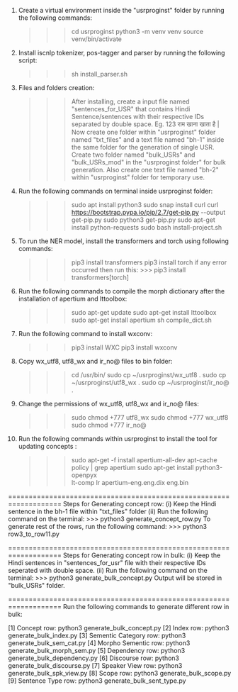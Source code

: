 1. Create a virtual environment inside the "usrproginst" folder by running the following commands:
	>>> cd usrproginst
	>>> python3 -m venv venv
	>>> source venv/bin/activate


2. Install iscnlp tokenizer, pos-tagger and parser by running the following script:
	>>> sh install_parser.sh
	
		
3. Files and folders creation: 
	>>> After installing, create a input file named "sentences_for_USR" that contains Hindi Sentence/sentences with their respective IDs separated by double space.
			Eg. 123  राम खाना खाता है |
	>>> Now create one folder within "usrproginst" folder named "txt_files" and a text file named "bh-1" inside the same folder for the generation of single USR.
	>>> Create two folder named "bulk_USRs" and "bulk_USRs_mod" in the "usrproginst folder" for bulk generation.
	>>> Also create one text file named "bh-2" within "usrproginst" folder for temporary use.


4. Run the following commands on terminal inside usrproginst folder:
	>>> sudo apt install python3
	>>> sudo snap install curl
	>>> curl https://bootstrap.pypa.io/pip/2.7/get-pip.py --output get-pip.py
	>>> sudo python3 get-pip.py
	>>> sudo apt-get install python-requests
	>>> sudo bash install-project.sh


5. To run the NER model, install the transformers and torch using following commands:
	>>> pip3 install transformers
	>>> pip3 install torch
	if any error occurred then run this:
		>>> pip3 install transformers[torch]
		

6. Run the following commands to compile the morph dictionary after the installation of apertium and lttoolbox:
	>>>	sudo apt-get update
    >>> sudo apt-get install lttoolbox
    >>> sudo apt-get install apertium
	>>> sh compile_dict.sh


7. Run the following command to install wxconv:
	>>> pip3 install WXC
	>>> pip3 install wxconv
			

8. Copy wx_utf8, utf8_wx and ir_no@ files to bin folder:
	>>> cd /usr/bin/
	>>> sudo cp ~/usrproginst/wx_utf8 .
	>>> sudo cp ~/usrproginst/utf8_wx .
	>>> sudo cp ~/usrproginst/ir_no@ .


9. Change the permissions of wx_utf8, utf8_wx and ir_no@ files:
	>>> sudo chmod +777 utf8_wx
	>>> sudo chmod +777 wx_utf8 
	>>> sudo chmod +777 ir_no@		


10. Run the following commands within usrproginst to install the tool for updating concepts :
	>>> sudo apt-get -f install apertium-all-dev
	>>> apt-cache policy | grep apertium
	>>> sudo apt-get install python3-openpyx		
	>>> lt-comp lr apertium-eng.eng.dix eng.bin


===================================================================
Steps for Generating concept row:
(i) Keep the Hindi sentence in the bh-1 file within "txt_files" folder
(ii) Run the following command on the terminal:
	>>> python3 generate_concept_row.py
To generate rest of the rows, run the following command:
	>>> python3 row3_to_row11.py

===================================================================
Steps for Generating concept row in bulk:
(i) Keep the Hindi sentences in "sentences_for_usr" file with their respective IDs seperated with double space.
(ii) Run the following command on the terminal:
	>>> python3 generate_bulk_concept.py
Output will be stored in "bulk_USRs" folder. 

===================================================================
Run the following commands to generate different row in bulk:

[1] Concept row: python3 generate_bulk_concept.py
[2] Index row: python3 generate_bulk_index.py
[3] Sementic Category row: python3 generate_bulk_sem_cat.py
[4] Morpho Sementic row: python3 generate_bulk_morph_sem.py
[5] Dependency row: python3 generate_bulk_dependency.py
[6] Discourse row: python3 generate_bulk_discourse.py
[7] Speaker View row: python3 generate_bulk_spk_view.py
[8] Scope row: python3 generate_bulk_scope.py
[9] Sentence Type row: python3 generate_bulk_sent_type.py



   
